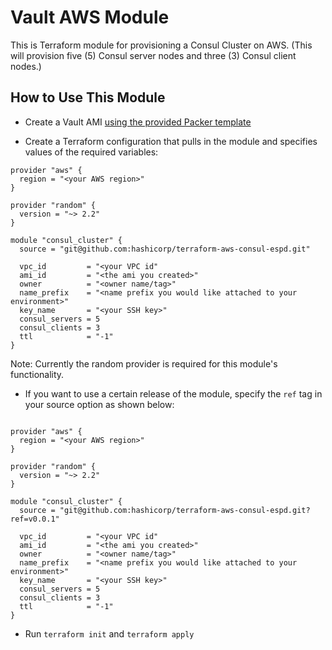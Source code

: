 # Vault AWS Module

This is Terraform module for provisioning a Consul Cluster on AWS. (This will
provision five (5) Consul server nodes and three (3) Consul client nodes.)

## How to Use This Module

- Create a Vault AMI [using the provided Packer
  template](modules/consul_cluster/packer)

- Create a Terraform configuration that pulls in the module and specifies values
  of the required variables:

```hcl
provider "aws" {
  region = "<your AWS region>"
}

provider "random" {
  version = "~> 2.2"
}

module "consul_cluster" {
  source = "git@github.com:hashicorp/terraform-aws-consul-espd.git"

  vpc_id         = "<your VPC id"
  ami_id         = "<the ami you created>"
  owner          = "<owner name/tag>"
  name_prefix    = "<name prefix you would like attached to your environment>"
  key_name       = "<your SSH key>"
  consul_servers = 5
  consul_clients = 3
  ttl            = "-1"
}
```

Note: Currently the random provider is required for this module's functionality.

- If you want to use a certain release of the module, specify the `ref` tag in
  your source option as shown below:

```hcl

provider "aws" {
  region = "<your AWS region>"
}

provider "random" {
  version = "~> 2.2"
}

module "consul_cluster" {
  source = "git@github.com:hashicorp/terraform-aws-consul-espd.git?ref=v0.0.1"

  vpc_id         = "<your VPC id"
  ami_id         = "<the ami you created>"
  owner          = "<owner name/tag>"
  name_prefix    = "<name prefix you would like attached to your environment>"
  key_name       = "<your SSH key>"
  consul_servers = 5
  consul_clients = 3
  ttl            = "-1"
}
```

- Run `terraform init` and `terraform apply`
